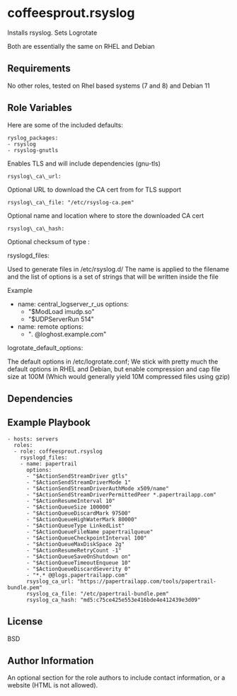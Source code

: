 coffeesprout.rsyslog
=========

Installs rsyslog.
Sets Logrotate

Both are essentially the same on RHEL and Debian

Requirements
------------

No other roles, tested on Rhel based systems (7 and 8) and Debian 11

Role Variables
--------------

Here are some of the included defaults:

	ryslog_packages:
	- rsyslog
	- rsyslog-gnutls

Enables TLS and will include dependencies (gnu-tls)

	rsyslog\_ca\_url:

Optional URL to download the CA cert from for TLS support

	rsyslog\_ca\_file: "/etc/rsyslog-ca.pem"

Optional name and location where to store the downloaded CA cert

	rsyslog\_ca\_hash:

Optional checksum of type <algorithm>:<checksum>  

  rsyslogd\_files:

Used to generate files in /etc/rsyslog.d/
The name is applied to the filename and the list of options is a set of strings that will be written inside the file

Example
   - name: central\_logserver\_r\_us
     options:
     - "$ModLoad imudp.so"
     - "$UDPServerRun 514"
   - name: remote
     options:
     - "*.* @loghost.example.com"

  logrotate\_default\_options:

The default options in /etc/logrotate.conf; We stick with pretty much the default options in RHEL and Debian, but enable compression and cap file size at 100M (Which would generally yield 10M compressed files using gzip)

Dependencies
------------


Example Playbook
----------------

    - hosts: servers
      roles:
      - role: coffeesprout.rsyslog
        rsyslogd_files:
        - name: papertrail
          options:
          - "$ActionSendStreamDriver gtls"
          - "$ActionSendStreamDriverMode 1"
          - "$ActionSendStreamDriverAuthMode x509/name"
          - "$ActionSendStreamDriverPermittedPeer *.papertrailapp.com"
          - "$ActionResumeInterval 10"
          - "$ActionQueueSize 100000"
          - "$ActionQueueDiscardMark 97500"
          - "$ActionQueueHighWaterMark 80000"
          - "$ActionQueueType LinkedList"
          - "$ActionQueueFileName papertrailqueue"
          - "$ActionQueueCheckpointInterval 100"
          - "$ActionQueueMaxDiskSpace 2g"
          - "$ActionResumeRetryCount -1"
          - "$ActionQueueSaveOnShutdown on"
          - "$ActionQueueTimeoutEnqueue 10" 
          - "$ActionQueueDiscardSeverity 0"
          - "*.* @@logs.papertrailapp.com"
	      rsyslog_ca_url: "https://papertrailapp.com/tools/papertrail-bundle.pem"
	      rsyslog_ca_file: "/etc/papertrail-bundle.pem"
	      rsyslog_ca_hash: "md5:c75ce425e553e416bde4e412439e3d09"
	 

License
-------

BSD

Author Information
------------------

An optional section for the role authors to include contact information, or a website (HTML is not allowed).
